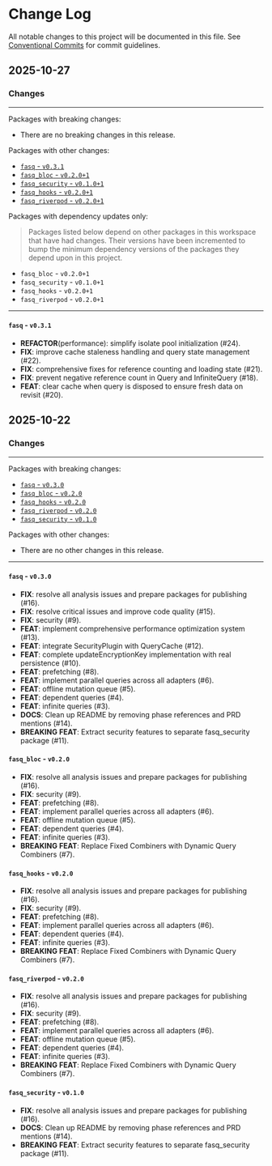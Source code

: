 # Change Log

All notable changes to this project will be documented in this file.
See [Conventional Commits](https://conventionalcommits.org) for commit guidelines.

## 2025-10-27

### Changes

---

Packages with breaking changes:

 - There are no breaking changes in this release.

Packages with other changes:

 - [`fasq` - `v0.3.1`](#fasq---v031)
 - [`fasq_bloc` - `v0.2.0+1`](#fasq_bloc---v0201)
 - [`fasq_security` - `v0.1.0+1`](#fasq_security---v0101)
 - [`fasq_hooks` - `v0.2.0+1`](#fasq_hooks---v0201)
 - [`fasq_riverpod` - `v0.2.0+1`](#fasq_riverpod---v0201)

Packages with dependency updates only:

> Packages listed below depend on other packages in this workspace that have had changes. Their versions have been incremented to bump the minimum dependency versions of the packages they depend upon in this project.

 - `fasq_bloc` - `v0.2.0+1`
 - `fasq_security` - `v0.1.0+1`
 - `fasq_hooks` - `v0.2.0+1`
 - `fasq_riverpod` - `v0.2.0+1`

---

#### `fasq` - `v0.3.1`

 - **REFACTOR**(performance): simplify isolate pool initialization (#24).
 - **FIX**: improve cache staleness handling and query state management (#22).
 - **FIX**: comprehensive fixes for reference counting and loading state (#21).
 - **FIX**: prevent negative reference count in Query and InfiniteQuery (#18).
 - **FEAT**: clear cache when query is disposed to ensure fresh data on revisit (#20).


## 2025-10-22

### Changes

---

Packages with breaking changes:

 - [`fasq` - `v0.3.0`](#fasq---v030)
 - [`fasq_bloc` - `v0.2.0`](#fasq_bloc---v020)
 - [`fasq_hooks` - `v0.2.0`](#fasq_hooks---v020)
 - [`fasq_riverpod` - `v0.2.0`](#fasq_riverpod---v020)
 - [`fasq_security` - `v0.1.0`](#fasq_security---v010)

Packages with other changes:

 - There are no other changes in this release.

---

#### `fasq` - `v0.3.0`

 - **FIX**: resolve all analysis issues and prepare packages for publishing (#16).
 - **FIX**: resolve critical issues and improve code quality (#15).
 - **FIX**: security (#9).
 - **FEAT**: implement comprehensive performance optimization system (#13).
 - **FEAT**: integrate SecurityPlugin with QueryCache (#12).
 - **FEAT**: complete updateEncryptionKey implementation with real persistence (#10).
 - **FEAT**: prefetching (#8).
 - **FEAT**: implement parallel queries across all adapters (#6).
 - **FEAT**: offline mutation queue (#5).
 - **FEAT**: dependent queries (#4).
 - **FEAT**: infinite queries (#3).
 - **DOCS**: Clean up README by removing phase references and PRD mentions (#14).
 - **BREAKING** **FEAT**: Extract security features to separate fasq_security package (#11).

#### `fasq_bloc` - `v0.2.0`

 - **FIX**: resolve all analysis issues and prepare packages for publishing (#16).
 - **FIX**: security (#9).
 - **FEAT**: prefetching (#8).
 - **FEAT**: implement parallel queries across all adapters (#6).
 - **FEAT**: offline mutation queue (#5).
 - **FEAT**: dependent queries (#4).
 - **FEAT**: infinite queries (#3).
 - **BREAKING** **FEAT**: Replace Fixed Combiners with Dynamic Query Combiners (#7).

#### `fasq_hooks` - `v0.2.0`

 - **FIX**: resolve all analysis issues and prepare packages for publishing (#16).
 - **FIX**: security (#9).
 - **FEAT**: prefetching (#8).
 - **FEAT**: implement parallel queries across all adapters (#6).
 - **FEAT**: dependent queries (#4).
 - **FEAT**: infinite queries (#3).
 - **BREAKING** **FEAT**: Replace Fixed Combiners with Dynamic Query Combiners (#7).

#### `fasq_riverpod` - `v0.2.0`

 - **FIX**: resolve all analysis issues and prepare packages for publishing (#16).
 - **FIX**: security (#9).
 - **FEAT**: prefetching (#8).
 - **FEAT**: implement parallel queries across all adapters (#6).
 - **FEAT**: offline mutation queue (#5).
 - **FEAT**: dependent queries (#4).
 - **FEAT**: infinite queries (#3).
 - **BREAKING** **FEAT**: Replace Fixed Combiners with Dynamic Query Combiners (#7).

#### `fasq_security` - `v0.1.0`

 - **FIX**: resolve all analysis issues and prepare packages for publishing (#16).
 - **DOCS**: Clean up README by removing phase references and PRD mentions (#14).
 - **BREAKING** **FEAT**: Extract security features to separate fasq_security package (#11).

